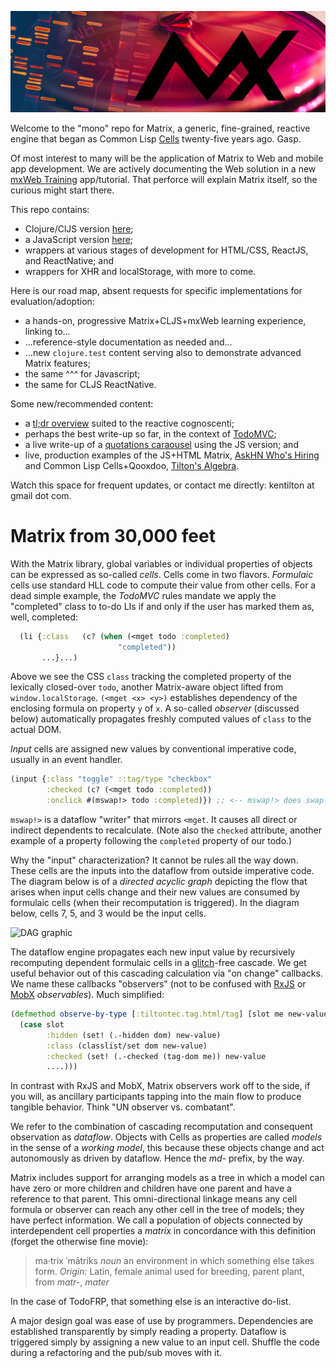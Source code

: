 ![Matrix cell culture](images/mx-banner-red.jpg)

Welcome to the "mono" repo for Matrix, a generic, fine-grained, reactive engine that began as Common Lisp [Cells](https://github.com/kennytilton/cells) twenty-five years ago. Gasp.

Of most interest to many will be the application of Matrix to Web and mobile app development. We are actively documenting the Web solution in a new [mxWeb Training](https://github.com/kennytilton/mxweb-trainer) app/tutorial. That perforce will explain Matrix itself, so the curious might start there.

This repo contains:
* Clojure/ClJS version [here](https://github.com/kennytilton/matrix/tree/main/cljs/matrix);
* a JavaScript version [here](https://github.com/kennytilton/matrix/tree/main/js/matrix);
* wrappers at various stages of development for HTML/CSS, ReactJS, and ReactNative; and
* wrappers for XHR and localStorage, with more to come.

Here is our road map, absent requests for specific implementations for evaluation/adoption:
* a hands-on, progressive Matrix+CLJS+mxWeb learning experience, linking to...
* ...reference-style documentation as needed and...
* ...new `clojure.test` content serving also to demonstrate advanced Matrix features;
* the same ^^^ for Javascript;
* the same for CLJS ReactNative.

Some new/recommended content:
* a [tl;dr overview](https://github.com/kennytilton/matrix/wiki/introduction) suited to the reactive cognoscenti;
* perhaps the best write-up so far, in the context of [TodoMVC](https://github.com/kennytilton/mxtodomvc);
* a live write-up of a [quotations caraousel](https://tilton.medium.com/simplejx-aweb-un-framework-e9b59c12dcff) using the JS version; and
* live, production examples of the JS+HTML Matrix, [AskHN Who's Hiring](https://kennytilton.github.io/whoishiring/) and Common Lisp Cells+Qooxdoo, [Tilton's Algebra](http://tiltontec.com/).

Watch this space for frequent updates, or contact me directly: kentilton at gmail dot com.

# Matrix from 30,000 feet
With the Matrix library, global variables or individual properties of objects can be expressed as so-called *cells*. Cells come in two flavors. *Formulaic* cells use standard HLL code to compute their value from other cells. For a dead simple example, the *TodoMVC* rules mandate we apply the "completed" class to to-do LIs if and only if the user has marked them as, well, completed:
````cljs
  (li {:class   (c? (when (<mget todo :completed)
                        "completed"))
       ...}...)
````
Above we see the CSS `class` tracking the completed property of the lexically closed-over `todo`, another Matrix-aware object lifted from `window.localStorage`. `(<mget <x> <y>)` establishes dependency of the enclosing formula on property `y` of `x`. A so-called *observer* (discussed below) automatically propagates freshly computed values of `class` to the actual DOM.
                      
*Input* cells are assigned new values by conventional imperative code, usually in an event handler.
````cljs
(input {:class "toggle" ::tag/type "checkbox"
        :checked (c? (<mget todo :completed))
        :onclick #(mswap!> todo :completed)}) ;; <-- mswap!> does swap and triggers dataflow to dependents
````
`mswap!>` is a dataflow "writer" that mirrors `<mget`. It causes all direct or indirect dependents to recalculate. (Note also the `checked` attribute, another example of a property following the `completed` property of our todo.)

Why the "input" characterization? It cannot be rules all the way down. These cells are the inputs into the dataflow from outside imperative code. The diagram below is of a *directed acyclic graph* depicting the flow that arises when input cells change and their new values are consumed by formulaic cells (when their recomputation is triggered). In the diagram below, cells 7, 5, and 3 would be the input cells.

![DAG graphic](https://github.com/kennytilton/matrix/blob/main/cljs/matrix/resources/Directed_acyclic_graph.png?raw=true) 

The dataflow engine propagates each new input value by recursively recomputing dependent formulaic cells in a [glitch](https://en.wikipedia.org/wiki/Reactive_programming#Glitches)-free cascade. We get useful behavior out of this cascading calculation via "on change" callbacks. We name these callbacks "observers" (not to be confused with [RxJS](http://reactivex.io/rxjs/) or [MobX](https://github.com/mobxjs/mobx/blob/master/README.md) *observables*). Much simplified:
````cljs
(defmethod observe-by-type [:tiltontec.tag.html/tag] [slot me new-value prior-value _]
  (case slot
        :hidden (set! (.-hidden dom) new-value)
        :class (classlist/set dom new-value)
        :checked (set! (.-checked (tag-dom me)) new-value
        ....)))
````
In contrast with RxJS and MobX, Matrix observers work off to the side, if you will, as ancillary participants tapping into the main flow to produce tangible behavior. Think "UN observer vs. combatant". 

We refer to the combination of cascading recomputation and consequent observation as *dataflow*. Objects with Cells as properties are called *models* in the sense of a *working model*, this because these objects change and act autonomously as driven by dataflow. Hence the *md-* prefix, by the way.

Matrix includes support for arranging models as a tree in which a model can have zero or more children and children have one parent and have a reference to that parent. This omni-directional linkage means any cell formula or observer can reach any other cell in the tree of models; they have perfect information. We call a population of objects connected by interdependent cell properties a *matrix* in concordance with this definition (forget the otherwise fine movie): 

> ma·trix ˈmātriks *noun* an environment in which something else takes form. *Origin:* Latin, female animal used for breeding, parent plant, from *matr-*, *mater*

In the case of TodoFRP, that something else is an interactive do-list. 

A major design goal was ease of use by programmers. Dependencies are established transparently by simply reading a property. Dataflow is triggered simply by assigning a new value to an input cell. Shuffle the code during a refactoring and the pub/sub moves with it. 

